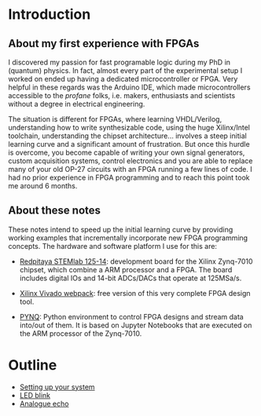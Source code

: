 # Introduction
## About my first experience with FPGAs
I discovered my passion for fast programable logic during my PhD in (quantum) physics. In fact, almost every part of the experimental setup I worked on ended up having a dedicated microcontroller or FPGA. Very helpful in these regards was the Arduino IDE, which made microcontrollers accessible to the _profane_ folks, i.e. makers, enthusiasts and scientists without a degree in electrical engineering. 

The situation is different for FPGAs, where learning VHDL/Verilog, understanding how to write synthesizable code, using the huge Xilinx/Intel toolchain, understanding the chipset architecture... involves a steep initial learning curve and a significant amount of frustration. But once this hurdle is overcome, you become capable of writing your own signal generators, custom acquisition systems, control electronics and you are able to replace many of your old OP-27 circuits with an FPGA running a few lines of code. I had no prior experience in FPGA programming and to reach this point took me around 6 months. 
## About these notes
These notes intend to speed up the initial learning curve by providing working examples that incrementally incorporate new FPGA programming concepts. The hardware and software platform I use for this are:
* [Redpitaya STEMlab 125-14](https://www.redpitaya.com/Catalog/p20/stemlab-125-14-starter-kit?cat=c105): development board for the Xilinx Zynq-7010 chipset, which combine a ARM processor and a FPGA. The board includes digital IOs and 14-bit ADCs/DACs that operate at 125MSa/s.

* [Xilinx Vivado webpack](https://www.xilinx.com/products/design-tools/vivado.html): free version of this very complete FPGA design tool.

* [PYNQ](http://www.pynq.io/): Python environment to control FPGA designs and stream data into/out of them. It is based on Jupyter Notebooks that are executed on the ARM processor of the Zynq-7010.

# Outline
* [Setting up your system](Setting-up-your-system)
* [LED blink](LED-blink)
* [Analogue echo](Analogue-echo)






